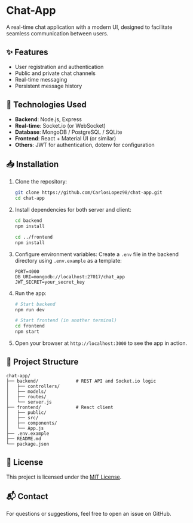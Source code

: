# Chat-App

A real-time chat application with a modern UI, designed to facilitate seamless communication between users.

## ✨ Features

- User registration and authentication
- Public and private chat channels
- Real-time messaging
- Persistent message history

## 🚀 Technologies Used

- **Backend**: Node.js, Express
- **Real-time**: Socket.io (or WebSocket)
- **Database**: MongoDB / PostgreSQL / SQLite
- **Frontend**: React + Material UI (or similar)
- **Others**: JWT for authentication, dotenv for configuration

## 📥 Installation

1. Clone the repository:
   ```bash
   git clone https://github.com/CarlosLopez98/chat-app.git
   cd chat-app
   ```

2. Install dependencies for both server and client:
   ```bash
   cd backend
   npm install

   cd ../frontend
   npm install
   ```

3. Configure environment variables:
   Create a `.env` file in the backend directory using `.env.example` as a template:
   ```env
   PORT=4000
   DB_URI=mongodb://localhost:27017/chat_app
   JWT_SECRET=your_secret_key
   ```

4. Run the app:
   ```bash
   # Start backend
   npm run dev

   # Start frontend (in another terminal)
   cd frontend
   npm start
   ```

5. Open your browser at `http://localhost:3000` to see the app in action.

## 📁 Project Structure

```
chat-app/
├── backend/              # REST API and Socket.io logic
│   ├── controllers/
│   ├── models/
│   ├── routes/
│   └── server.js
├── frontend/             # React client
│   ├── public/
│   ├── src/
│   ├── components/
│   └── App.js
├── .env.example
├── README.md
└── package.json
```

## 📄 License

This project is licensed under the [MIT License](LICENSE).

## 📬 Contact

For questions or suggestions, feel free to open an issue on GitHub.
